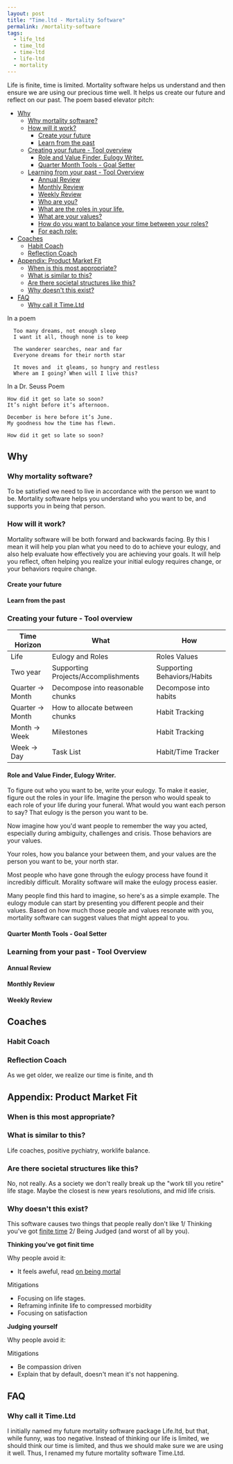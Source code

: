 ```yaml
---
layout: post
title: "Time.ltd - Mortality Software"
permalink: /mortality-software
tags:
  - life_ltd
  - time_ltd
  - time-ltd
  - life-ltd
  - mortality
---
```


Life is finite, time is limited. Mortality software helps us understand and then ensure we are using our precious time well. It helps us create our future and reflect on our past. The poem based elevator pitch:

<!-- prettier-ignore-start -->
<!-- vim-markdown-toc GFM -->

- [Why](#why)
    - [Why mortality software?](#why-mortality-software)
    - [How will it work?](#how-will-it-work)
        - [Create your future](#create-your-future)
        - [Learn from the past](#learn-from-the-past)
    - [Creating your future - Tool overview](#creating-your-future---tool-overview)
        - [Role and Value Finder, Eulogy Writer.](#role-and-value-finder-eulogy-writer)
        - [Quarter Month Tools - Goal Setter](#quarter-month-tools---goal-setter)
    - [Learning from your past - Tool Overview](#learning-from-your-past---tool-overview)
        - [Annual Review](#annual-review)
        - [Monthly Review](#monthly-review)
        - [Weekly Review](#weekly-review)
        - [Who are you?](#who-are-you)
        - [What are the roles in your life.](#what-are-the-roles-in-your-life)
        - [What are your values?](#what-are-your-values)
        - [How do you want to balance your time between your roles?](#how-do-you-want-to-balance-your-time-between-your-roles)
        - [For each role:](#for-each-role)
- [Coaches](#coaches)
    - [Habit Coach](#habit-coach)
    - [Reflection Coach](#reflection-coach)
- [Appendix: Product Market Fit](#appendix-product-market-fit)
    - [When is this most appropriate?](#when-is-this-most-appropriate)
    - [What is similar to this?](#what-is-similar-to-this)
    - [Are there societal structures like this?](#are-there-societal-structures-like-this)
    - [Why doesn't this exist?](#why-doesnt-this-exist)
- [FAQ](#faq)
    - [Why call it Time.Ltd](#why-call-it-timeltd)

<!-- vim-markdown-toc -->
<!-- prettier-ignore-end -->

In a poem

      Too many dreams, not enough sleep
      I want it all, though none is to keep

      The wanderer searches, near and far
      Everyone dreams for their north star

      It moves and  it gleams, so hungry and restless
      Where am I going? When will I live this?

In a Dr. Seuss Poem

    How did it get so late so soon?
    It’s night before it’s afternoon.

    December is here before it’s June.
    My goodness how the time has flewn.

    How did it get so late so soon?

## Why

### Why mortality software?

To be satisfied we need to live in accordance with the person we want to be. Mortality software helps you understand who you want to be, and supports you in being that person.

### How will it work?

Mortality software will be both forward and backwards facing. By this I mean it will help you plan what you need to do to achieve your eulogy, and also help evaluate how effectively you are achieving your goals. It will help you reflect, often helping you realize your initial eulogy requires change, or your behaviors require change.

#### Create your future

#### Learn from the past

### Creating your future - Tool overview

| Time Horizon     | What                                | How                         |
| ---------------- | ----------------------------------- | --------------------------- |
| Life             | Eulogy and Roles                    | Roles Values                |
| Two year         | Supporting Projects/Accomplishments | Supporting Behaviors/Habits |
| Quarter -> Month | Decompose into reasonable chunks    | Decompose into habits       |
| Quarter -> Month | How to allocate between chunks      | Habit Tracking              |
| Month -> Week    | Milestones                          | Habit Tracking              |
| Week -> Day      | Task List                           | Habit/Time Tracker          |

#### Role and Value Finder, Eulogy Writer.

To figure out who you want to be, write your eulogy. To make it easier, figure out the roles in your life. Imagine the person who would speak to each role of your life during your funeral. What would you want each person to say? That eulogy is the person you want to be.

Now imagine how you'd want people to remember the way you acted, especially during ambiguity, challenges and crisis. Those behaviors are your values.

Your roles, how you balance your between them, and your values are the person you want to be, your north star.

Most people who have gone through the eulogy process have found it incredibly difficult. Morality software will make the eulogy process easier.

Many people find this hard to imagine, so here's as a simple example. The eulogy module can start by presenting you different people and their values. Based on how much those people and values resonate with you, mortality software can suggest values that might appeal to you.

#### Quarter Month Tools - Goal Setter

### Learning from your past - Tool Overview

#### Annual Review

#### Monthly Review

#### Weekly Review

<!-- >
#### Who are you?
#### What are the roles in your life.
#### What are your values?
#### How do you want to balance your time between your roles?

#### For each role:
-  What does success look like?
 - What habits and skills can support this role.

How should you act given a difficult situation.

- Step 1: Eulogy Writer
- Step 2: Mission Statement writer
- Step 3: 5 Year Planner, 1 Year Planner, 1 Month Planner
- Step 4: Day planner
- Step 5: Mentoring
- Step 6: Coaching

- Hold you accountable to your goals.
- Remind you when you're not living in congruance with your goals.
-->

<!--
What will mortality software do:

- Help you figure out who you want to be.
- Help you define the roles in your life.
- Help you figure out your values.
- Help you set goals for your roles
- Habits for each role

Help you define who you are:

- Eulogy Writer
- Mission Statement Writer
- Habit Writer
-->

## Coaches

### Habit Coach

### Reflection Coach

As we get older, we realize our time is finite, and th

## Appendix: Product Market Fit

### When is this most appropriate?

### What is similar to this?

Life coaches, positive pychiatry, worklife balance.

### Are there societal structures like this?

No, not really. As a society we don't really break up the "work till you retire" life stage. Maybe the closest is new years resolutions, and mid life crisis.

### Why doesn't this exist?

This software causes two things that people really don't like 1/ Thinking you've got [finite time](/death) 2/ Being Judged (and worst of all by you).

**Thinking you've got finit time**

Why people avoid it:

- It feels aweful, read [on being mortal](/death)

Mitigations

- Focusing on life stages.
- Reframing infinite life to compressed morbidity
- Focusing on satisfaction

**Judging yourself**

Why people avoid it:

Mitigations

- Be compassion driven
- Explain that by default, doesn't mean it's not happening.

## FAQ

### Why call it Time.Ltd

I initially named my future mortality software package Life.ltd, but that, while funny, was too negative. Instead of thinking our life is limited, we should think our time is limited, and thus we should make sure we are using it well. Thus, I renamed my future mortality software Time.Ltd.
